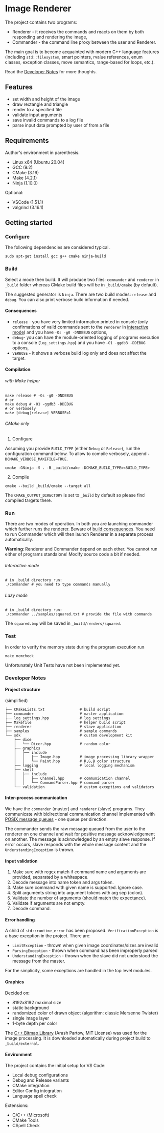 # Image Renderer

The project contains two programs:

- Renderer - it receives the commands and reacts on them by both responding and rendering the image,
- Commander - the command line proxy between the user and Renderer.

The main goal is to become acquainted with modern C++ language features (including `std::filesystem`, smart pointers, rvalue references, enum classes, exception classes, move semantics, range-based for loops, etc.).

Read the [Developer Notes](#developer-notes) for more thoughts.

## Features

- set width and height of the image
- draw rectangle and triangle
- render to a specified file
- validate input arguments
- save invalid commands to a log file
- parse input data prompted by user of from a file

## Requirements

Author's environment in parenthesis.

- Linux x64 (Ubuntu 20.04)
- GCC (9.2)
- CMake (3.16)
- Make (4.2.1)
- Ninja (1.10.0)

Optional:
- VSCode (1.51.1)
- valgrind (3.16.1)

## Getting started

### Configure

The following dependencies are considered typical.

```
sudo apt-get install gcc g++ cmake ninja-build
```

### Build

Select a mode then build. It will produce two files: `commander` and `renderer` in `_build` folder whereas CMake build files will be in `_build/cmake` (by default).

The suggested generator is `Ninja`. There are two build modes: `release` and `debug`. You can also print verbose build information if needed.

#### Consequences

- `release` - you have very limited information printed in console (only confirmations of valid commands sent to the `renderer` in [interactive mode](#interactive-mode)) and you have `-Os -g0 -DNDEBUG` options,
- `debug`- you can have the module-oriented logging of programs execution to a console (`log_settings.hpp`) and you have `-O1 -ggdb3 -DDEBUG` options,
- `VERBOSE` - it shows a verbose build log only and does not affect the target.

#### Compilation

###### with Make helper

```shell
make release # -Os -g0 -DNDEBUG
# or
make debug # -O1 -ggdb3 -DDEBUG
# or verbosely
make [debug|release] VERBOSE=1
```

###### CMake only

1. Configure

Assuming you provide `BUILD_TYPE` (either `Debug` or `Release`), run the configuration command below. To allow to compile verbosely, append `-DCMAKE_VERBOSE_MAKEFILE=TRUE`.

```shell
cmake -GNinja -S . -B _build/cmake -DCMAKE_BUILD_TYPE=<BUILD_TYPE>
```

2. Compile

```shell
cmake --build _build/cmake --target all
```

The `CMAKE_OUTPUT_DIRECTORY` is set to `_build` by default so please find compiled targets there.

### Run

There are two modes of operation. In both you are launching commander which further runs the renderer. Beware of [build consequences](#consequences). You need to run Commander which will then launch Renderer in a separate process automatically.

**Warning**: Renderer and Commander depend on each other. You cannot run either of programs standalone! Modify source code a bit if needed.

###### Interactive mode

```shell
# in _build directory run:
./commander # you need to type commands manually
```

###### Lazy mode

```shell
# in _build directory run:
./commander ../samples/squared.txt # provide the file with commands
```

The `squared.bmp` will be saved in `_build/renders/squared`.

### Test

In order to verify the memory state during the program execution run

```
make memcheck
```

Unfortunately Unit Tests have not been implemented yet.

### Developer Notes

#### Project structure

(simplified)

```shell
├── CMakeLists.txt                # build script
├── commander                     # master application
├── log_settings.hpp              # log settings
├── Makefile                      # helper build script
├── renderer                      # slave application
├── samples                       # sample commands
└── sdk                           # custom development kit
    ├── dice
    │   └── Dicer.hpp             # random color
    ├── graphics
    │   ├── include
    │   │   ├── Image.hpp         # image processing library wrapper
    │   │   └── Paint.hpp         # R,G,B color structure
    ├── logging                   # local logging mechanism
    ├── shell
    │   ├── include
    │   │   ├── Channel.hpp       # communication channel
    │   │   └── CommandParser.hpp # command parser
    └── validation                # custom exceptions and validators
```

#### Inter-process communication

We have the `commander` (master) and `renderer` (slave) programs. They communicate with bidirectional communication channel implemented with [POSIX message queues][2] - one queue per direction.

The commander sends the raw message queued from the user to the renderer on one channel and wait for positive message acknowledgement on another. The message is acknowledged by an empty slave response. If error occurs, slave responds with the whole message content and the `UnderstandingException` is thrown.

#### Input validation

  1. Make sure with regex match if command name and arguments are
  provided, separated by a whitespace.
  2. Decode message into name token and args token.
  3. Make sure command with given name is supported. Ignore case.
  4. Split arguments string into argument tokens with arg sep (colon).
  5. Validate the number of arguments (should match the expectance).
  6. Validate if arguments are not empty.
  7. Decode command.

#### Error handling

A child of `std::runtime_error` has been proposed. `VerificationException` is a base exception in the project. There are:
- `LimitException` - thrown when given image coordinates/sizes are invalid
- `ParsingException` - thrown when command has been improperly parsed
- `UnderstandingException` - thrown when the slave did not understood the message from the master.

For the simplicity, some exceptions are handled in the top level modules.

#### Graphics

Decided on:
- 8192x8192 maximal size
- static background
- randomized color of drawn object (algorithm: classic Mersenne Twister)
- single image layer
- 1-byte depth per color

The [C++ Bitmap Library][1] (Arash Partow, MIT License) was used for the image processing. It is downloaded automatically during project build to `_build/external`.

#### Environment

The project contains the initial setup for VS Code:
- Local debug configurations
- Debug and Release variants
- CMake integration
- Editor Config integration
- Language spell check

Extensions:
- C/C++ (Microsoft)
- CMake Tools
- CSpell Check

[1]: https://github.com/ArashPartow/bitmap.git
[2]: https://www.man7.org/linux/man-pages/man7/mq_overview.7.html
